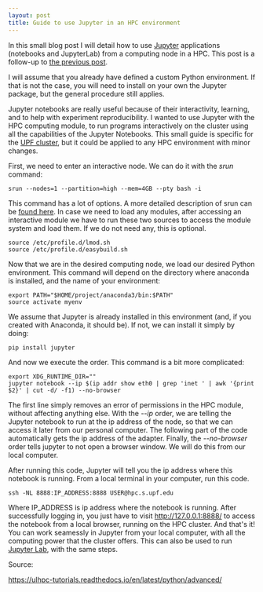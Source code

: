 ```yaml
---
layout: post
title: Guide to use Jupyter in an HPC environment
---
```


In this small blog post I will detail how to use [Jupyter](https://jupyter.org/) applications (notebooks and JupyterLab) from a computing node in a HPC. This post is a follow-up to [the previous post](2018-7-16-Guide-For-Conda-Environment.md).  

I will assume that you already have defined a custom Python environment. If that is not the case, you will need to install on your own the Jupyter package, but the general procedure still applies.

Jupyter notebooks are really useful because of their interactivity, learning, and to help with experiment reproducibility. I wanted to use Jupyter with the HPC computing module, to run programs interactively on the cluster using all the capabilities of the Jupyter Notebooks. This small guide is specific for the [UPF cluster](https://guiesbibtic.upf.edu/recerca/hpc/home), but it could be applied to any HPC environment with minor changes.

First, we need to enter an interactive node. We can do it with the *srun* command:

```
srun --nodes=1 --partition=high --mem=4GB --pty bash -i
```

This command has a lot of options. A more detailed description of srun can be [found here](https://slurm.schedmd.com/srun.html). In case we need to load any modules, after accessing an interactive module we have to run these two sources to access the module system and load them. If we do not need any, this is optional.

```
source /etc/profile.d/lmod.sh
source /etc/profile.d/easybuild.sh
```

Now that we are in the desired computing node, we load our desired Python environment. This command will depend on the directory where anaconda is installed, and the name of your environment:

```
export PATH="$HOME/project/anaconda3/bin:$PATH"
source activate myenv
```

We assume that Jupyter is already installed in this environment (and, if you created with Anaconda, it should be). If not, we can install it simply by doing:

```
pip install jupyter
```
And now we execute the order. This command is a bit more complicated:

```
export XDG_RUNTIME_DIR=""
jupyter notebook --ip $(ip addr show eth0 | grep 'inet ' | awk '{print $2}' | cut -d/ -f1) --no-browser
```

The first line simply removes an error of permissions in the HPC module, without affecting anything else. With the *--ip* order, we are telling the Jupyter notebook to run at the ip address of the node, so that we can access it later from our personal computer. The following part of the code automatically gets the ip address of the adapter. Finally, the *--no-browser* order tells jupyter to not open a browser window. We will do this from our local computer.

After running this code, Jupyter will tell you the ip address where this notebook is running. From a local terminal in your computer, run this code.

```
ssh -NL 8888:IP_ADDRESS:8888 USER@hpc.s.upf.edu
```

Where IP_ADDRESS is ip address where the notebook is running. After successfully logging in, you just have to visit http://127.0.0.1:8888/ to access the notebook from a local browser, running on the HPC cluster. And that's it! You can work seamessly in Jupyter from your local computer, with all the computing power that the cluster offers. This can also be used to run [Jupyter Lab](https://github.com/jupyterlab/jupyterlab), with the same steps.

Source:

https://ulhpc-tutorials.readthedocs.io/en/latest/python/advanced/
